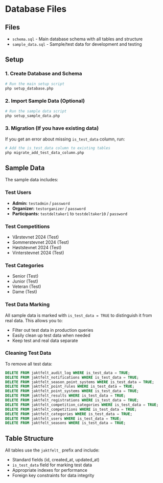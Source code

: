 # Database Files

## Files

- `schema.sql` - Main database schema with all tables and structure
- `sample_data.sql` - Sample/test data for development and testing

## Setup

### 1. Create Database and Schema
```bash
# Run the main setup script
php setup_database.php
```

### 2. Import Sample Data (Optional)
```bash
# Run the sample data script
php setup_sample_data.php
```

### 3. Migration (If you have existing data)
If you get an error about missing `is_test_data` column, run:
```bash
# Add the is_test_data column to existing tables
php migrate_add_test_data_column.php
```

## Sample Data

The sample data includes:

### Test Users
- **Admin:** `testadmin` / `password`
- **Organizer:** `testorganizer` / `password`  
- **Participants:** `testdeltaker1` to `testdeltaker10` / `password`

### Test Competitions
- Vårstevnet 2024 (Test)
- Sommerstevnet 2024 (Test)
- Høststevnet 2024 (Test)
- Vinterstevnet 2024 (Test)

### Test Categories
- Senior (Test)
- Junior (Test)
- Veteran (Test)
- Dame (Test)

### Test Data Marking

All sample data is marked with `is_test_data = TRUE` to distinguish it from real data. This allows you to:

- Filter out test data in production queries
- Easily clean up test data when needed
- Keep test and real data separate

### Cleaning Test Data

To remove all test data:
```sql
DELETE FROM jaktfelt_audit_log WHERE is_test_data = TRUE;
DELETE FROM jaktfelt_notifications WHERE is_test_data = TRUE;
DELETE FROM jaktfelt_season_point_systems WHERE is_test_data = TRUE;
DELETE FROM jaktfelt_point_rules WHERE is_test_data = TRUE;
DELETE FROM jaktfelt_point_systems WHERE is_test_data = TRUE;
DELETE FROM jaktfelt_results WHERE is_test_data = TRUE;
DELETE FROM jaktfelt_registrations WHERE is_test_data = TRUE;
DELETE FROM jaktfelt_competition_categories WHERE is_test_data = TRUE;
DELETE FROM jaktfelt_competitions WHERE is_test_data = TRUE;
DELETE FROM jaktfelt_categories WHERE is_test_data = TRUE;
DELETE FROM jaktfelt_users WHERE is_test_data = TRUE;
DELETE FROM jaktfelt_seasons WHERE is_test_data = TRUE;
```

## Table Structure

All tables use the `jaktfelt_` prefix and include:
- Standard fields (id, created_at, updated_at)
- `is_test_data` field for marking test data
- Appropriate indexes for performance
- Foreign key constraints for data integrity
